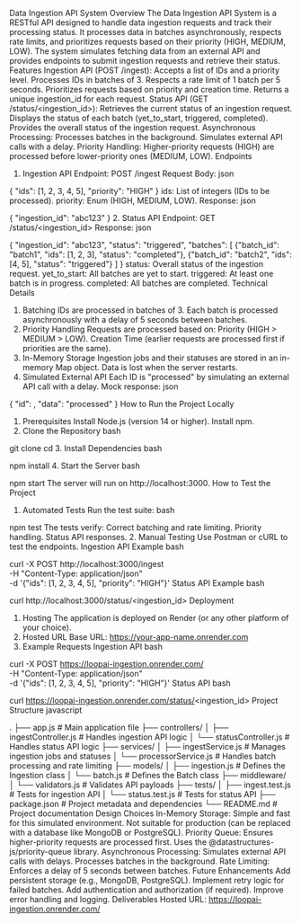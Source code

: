 Data Ingestion API System
Overview
The Data Ingestion API System is a RESTful API designed to handle data ingestion requests and track their processing status. It processes data in batches asynchronously, respects rate limits, and prioritizes requests based on their priority (HIGH, MEDIUM, LOW). The system simulates fetching data from an external API and provides endpoints to submit ingestion requests and retrieve their status.
Features
Ingestion API (POST /ingest):
Accepts a list of IDs and a priority level.
Processes IDs in batches of 3.
Respects a rate limit of 1 batch per 5 seconds.
Prioritizes requests based on priority and creation time.
Returns a unique ingestion_id for each request.
Status API (GET /status/<ingestion_id>):
Retrieves the current status of an ingestion request.
Displays the status of each batch (yet_to_start, triggered, completed).
Provides the overall status of the ingestion request.
Asynchronous Processing:
Processes batches in the background.
Simulates external API calls with a delay.
Priority Handling:
Higher-priority requests (HIGH) are processed before lower-priority ones (MEDIUM, LOW).
Endpoints
1. Ingestion API
Endpoint: POST /ingest
Request Body:
json


  {
    "ids": [1, 2, 3, 4, 5],
    "priority": "HIGH"
  }
ids: List of integers (IDs to be processed).
priority: Enum (HIGH, MEDIUM, LOW).
Response:
json


  {
    "ingestion_id": "abc123"
  }
2. Status API
Endpoint: GET /status/<ingestion_id>
Response:
json


  {
    "ingestion_id": "abc123",
    "status": "triggered",
    "batches": [
      {"batch_id": "batch1", "ids": [1, 2, 3], "status": "completed"},
      {"batch_id": "batch2", "ids": [4, 5], "status": "triggered"}
    ]
  }
status: Overall status of the ingestion request.
yet_to_start: All batches are yet to start.
triggered: At least one batch is in progress.
completed: All batches are completed.
Technical Details
1. Batching
IDs are processed in batches of 3.
Each batch is processed asynchronously with a delay of 5 seconds between batches.
2. Priority Handling
Requests are processed based on:
Priority (HIGH > MEDIUM > LOW).
Creation Time (earlier requests are processed first if priorities are the same).
3. In-Memory Storage
Ingestion jobs and their statuses are stored in an in-memory Map object.
Data is lost when the server restarts.
4. Simulated External API
Each ID is "processed" by simulating an external API call with a delay.
Mock response:
json


  {
    "id": <id>,
    "data": "processed"
  }
How to Run the Project Locally
1. Prerequisites
Install Node.js (version 14 or higher).
Install npm.
2. Clone the Repository
bash


git clone
cd 
3. Install Dependencies
bash


npm install
4. Start the Server
bash


npm start
The server will run on http://localhost:3000.
How to Test the Project
1. Automated Tests
Run the test suite:
bash


  npm test
The tests verify:
Correct batching and rate limiting.
Priority handling.
Status API responses.
2. Manual Testing
Use Postman or cURL to test the endpoints.
Ingestion API Example
bash


curl -X POST http://localhost:3000/ingest \
-H "Content-Type: application/json" \
-d '{"ids": [1, 2, 3, 4, 5], "priority": "HIGH"}'
Status API Example
bash


curl http://localhost:3000/status/<ingestion_id>
Deployment
1. Hosting
The application is deployed on Render (or any other platform of your choice).
2. Hosted URL
Base URL: https://your-app-name.onrender.com
3. Example Requests
Ingestion API
bash


curl -X POST  https://loopai-ingestion.onrender.com/ \
-H "Content-Type: application/json" \
-d '{"ids": [1, 2, 3, 4, 5], "priority": "HIGH"}'
Status API
bash


curl  https://loopai-ingestion.onrender.com/status/<ingestion_id>
Project Structure
javascript


.
├── app.js                     # Main application file
├── controllers/
│   ├── ingestController.js    # Handles ingestion API logic
│   └── statusController.js    # Handles status API logic
├── services/
│   ├── ingestService.js       # Manages ingestion jobs and statuses
│   └── processorService.js    # Handles batch processing and rate limiting
├── models/
│   ├── ingestion.js           # Defines the Ingestion class
│   └── batch.js               # Defines the Batch class
├── middleware/
│   └── validators.js          # Validates API payloads
├── tests/
│   ├── ingest.test.js         # Tests for ingestion API
│   └── status.test.js         # Tests for status API
├── package.json               # Project metadata and dependencies
└── README.md                  # Project documentation
Design Choices
In-Memory Storage:
Simple and fast for this simulated environment.
Not suitable for production (can be replaced with a database like MongoDB or PostgreSQL).
Priority Queue:
Ensures higher-priority requests are processed first.
Uses the @datastructures-js/priority-queue library.
Asynchronous Processing:
Simulates external API calls with delays.
Processes batches in the background.
Rate Limiting:
Enforces a delay of 5 seconds between batches.
Future Enhancements
Add persistent storage (e.g., MongoDB, PostgreSQL).
Implement retry logic for failed batches.
Add authentication and authorization (if required).
Improve error handling and logging.
Deliverables
Hosted URL: https://loopai-ingestion.onrender.com/
